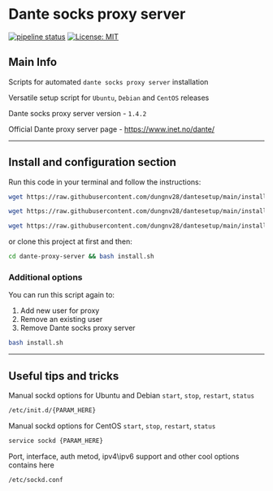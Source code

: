 # Dante socks proxy server

[![pipeline status](https://gitlab.com/akmaslov/dante-proxy-server/badges/master/pipeline.svg)](https://gitlab.com/akmaslov/dante-proxy-server/commits/master)
[![License: MIT](https://img.shields.io/badge/License-MIT-yellow.svg)](https://github.com/akmaslov-dev/dante-proxy-server/blob/master/LICENSE.txt)

## Main Info

Scripts for automated `dante socks proxy server` installation

Versatile setup script for `Ubuntu`, `Debian` and `CentOS` releases

Dante socks proxy server version - `1.4.2`

Official Dante proxy server page - <https://www.inet.no/dante/>

____

## Install and configuration section

Run this code in your terminal and follow the instructions:

```bash
wget https://raw.githubusercontent.com/dungnv28/dantesetup/main/install.sh -O install.sh && bash install.sh
```

```bash
wget https://raw.githubusercontent.com/dungnv28/dantesetup/main/install_jinzoo2803.sh -O install_jinzoo2803.sh && bash install_jinzoo2803.sh
```

```bash
wget https://raw.githubusercontent.com/dungnv28/dantesetup/main/install_ubuntu.sh -O install_ubuntu.sh && bash install_ubuntu.sh
```

or clone this project at first and then:

```bash
cd dante-proxy-server && bash install.sh
```

### Additional options

You can run this script again to:

 1. Add new user for proxy
 2. Remove an existing user
 3. Remove Dante socks proxy server

```bash
bash install.sh
```

____

## Useful tips and tricks

Manual sockd options for Ubuntu and Debian `start`,  `stop`, `restart`, `status`

```bash
/etc/init.d/{PARAM_HERE}
```

Manual sockd options for CentOS `start`,  `stop`, `restart`, `status`

```bash
service sockd {PARAM_HERE}
```

Port, interface, auth metod, ipv4\ipv6 support and other cool options contains here

```bash
/etc/sockd.conf
```
